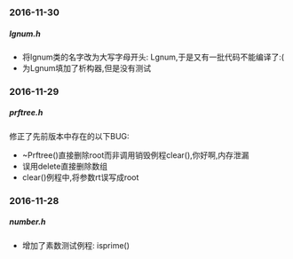 ### 2016-11-30

##### lgnum.h

- 将lgnum类的名字改为大写字母开头: Lgnum,于是又有一批代码不能编译了:(
- 为Lgnum填加了析构器,但是没有测试

### 2016-11-29

##### prftree.h

修正了先前版本中存在的以下BUG:

- ~Prftree()直接删除root而非调用销毁例程clear(),你好啊,内存泄漏
- 误用delete直接删除数组
- clear()例程中,将参数rt误写成root

### 2016-11-28

##### number.h

- 增加了素数测试例程: isprime()
